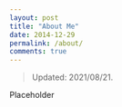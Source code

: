```yaml
---
layout: post
title: "About Me"
date: 2014-12-29
permalink: /about/
comments: true
---
```


> Updated: 2021/08/21.

Placeholder
